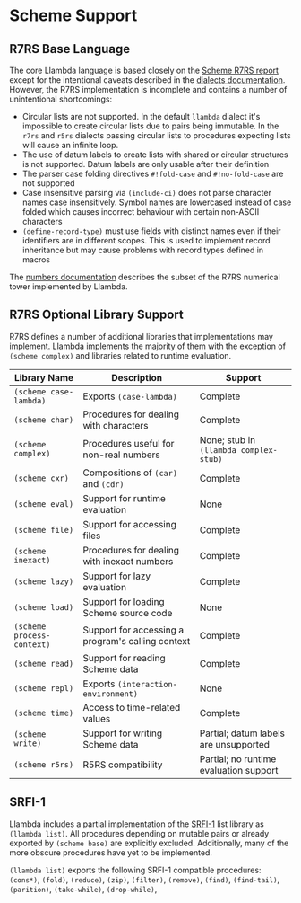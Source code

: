 Scheme Support
==============

R7RS Base Language
------------------

The core Llambda language is based closely on the [Scheme R7RS report](http://trac.sacrideo.us/wg/raw-attachment/wiki/WikiStart/r7rs.pdf) except for the intentional caveats described in the [dialects documentation](dialects.md). However, the R7RS implementation is incomplete and contains a number of unintentional shortcomings:

* Circular lists are not supported. In the default ``llambda`` dialect it's impossible to create circular lists due to pairs being immutable. In the ``r7rs`` and ``r5rs`` dialects passing circular lists to procedures expecting lists will cause an infinite loop.
* The use of datum labels to create lists with shared or circular structures is not supported. Datum labels are only usable after their definition
* The parser case folding directives ``#!fold-case`` and ``#!no-fold-case`` are not supported
* Case insensitive parsing via ``(include-ci)`` does not parse character names case insensitively. Symbol names are lowercased instead of case folded which causes incorrect behaviour with certain non-ASCII characters
* ``(define-record-type)`` must use fields with distinct names even if their identifiers are in different scopes. This is used to implement record inheritance but may cause problems with record types defined in macros

The [numbers documentation](numbers.md) describes the subset of the R7RS numerical tower implemented by Llambda.


R7RS Optional Library Support
-----------------------------

R7RS defines a number of additional libraries that implementations may implement. Llambda implements the majority of them with the exception of ``(scheme complex)`` and libraries related to runtime evaluation.


| Library Name                 | Description                                         | Support
|------------------------------|-----------------------------------------------------|--------
| ``(scheme case-lambda)``     | Exports ``(case-lambda)``                           | Complete
| ``(scheme char)``            | Procedures for dealing with characters              | Complete
| ``(scheme complex)``         | Procedures useful for non-real numbers              | None; stub in ``(llambda complex-stub)``
| ``(scheme cxr)``             | Compositions of ``(car)`` and ``(cdr)``             | Complete
| ``(scheme eval)``            | Support for runtime evaluation                      | None
| ``(scheme file)``            | Support for accessing files                         | Complete
| ``(scheme inexact)``         | Procedures for dealing with inexact numbers         | Complete
| ``(scheme lazy)``            | Support for lazy evaluation                         | Complete
| ``(scheme load)``            | Support for loading Scheme source code              | None
| ``(scheme process-context)`` | Support for accessing a program's calling context   | Complete
| ``(scheme read)``            | Support for reading Scheme data                     | Complete
| ``(scheme repl)``            | Exports ``(interaction-environment)``               | None
| ``(scheme time)``            | Access to time-related values                       | Complete
| ``(scheme write)``           | Support for writing Scheme data                     | Partial; datum labels are unsupported
| ``(scheme r5rs)``            | R5RS compatibility                                  | Partial; no runtime evaluation support

SRFI-1
------

Llambda includes a partial implementation of the [SRFI-1](http://srfi.schemers.org/srfi-1/srfi-1.html) list library as ``(llambda list)``. All procedures depending on mutable pairs or already exported by ``(scheme base)`` are explicitly excluded. Additionally, many of the more obscure procedures have yet to be implemented.

``(llambda list)`` exports the following SRFI-1 compatible procedures: ``(cons*)``, ``(fold)``, ``(reduce)``, ``(zip)``, ``(filter)``, ``(remove)``, ``(find)``, ``(find-tail)``, ``(parition)``, ``(take-while)``, ``(drop-while)``,
